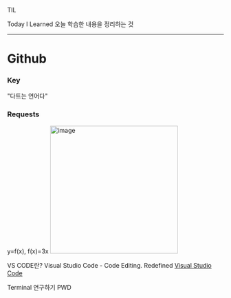 TIL

Today I Learned
오늘 학습한 내용을 정리하는 것
***

Github
========

### Key
"다트는 언어다"
### Requests
y=f(x), f(x)=3x
<img width="297" alt="image" src="https://github.com/gyubit/TIL/assets/114902088/072a8eed-5325-4a1d-bb12-799c9e6b1d1f">


VS CODE란?
Visual Studio Code - Code Editing. Redefined
[Visual Studio Code](https://code.visualstudio.com)

Terminal 연구하기 PWD
